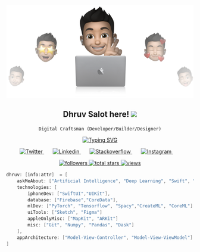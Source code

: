 


<img align="center" src="hello-cover.png">

<!-- Say Hello -->
<h2 align="center">
Dhruv Salot here!
<img src="https://media.giphy.com/media/hvRJCLFzcasrR4ia7z/giphy.gif" width="28">
</h3>

<p align="center">
<code>Digital Craftsman (Developer/Builder/Designer)</code>
</p>

<!-- Typing SVG -->
<p align="center">
<a href="https://git.io/typing-svg"><img src="https://readme-typing-svg.demolab.com?font=Menlo&pause=1000&color=06F720&background=000000&center=true&vCenter=true&width=435&lines=iOS+App+Developer;Machine+Learning+Developer;Data+Science+Engineer;2%2B+Years+Of+Development+Experience" alt="Typing SVG" /></a>
</p>

<!-- Social icons section -->
<p align="center">
  <a href="https://twitter.com/DhruvSalot023">
  <img width="32px" alt="Twitter" title="Twitter" src="https://img.icons8.com/fluency/48/null/twitter.png"/>
  </a>
  &#8287;&#8287;&#8287;&#8287;&#8287;
  <a href="https://www.linkedin.com/in/swiftcynic/">
  <img width="32px" alt="Linkedin" title="LinkedIn" src="https://img.icons8.com/color/48/null/linkedin-circled--v4.png"/>
  </a>
  &#8287;&#8287;&#8287;&#8287;&#8287;
  <a href="https://stackoverflow.com/users/21066683/swiftcynic">
  <img width="32px" alt="Stackoverflow" title="Stackoverflow" src="https://img.icons8.com/external-tal-revivo-color-tal-revivo/24/null/external-stack-overflow-is-a-question-and-answer-site-for-professional-logo-color-tal-revivo.png"/>
  </a>
  &#8287;&#8287;&#8287;&#8287;&#8287;
  <a href="https://www.instagram.com/dhruvsalot/">
  <img width="32px" alt="Instagram" title="Instagram" src="https://img.icons8.com/fluency/48/null/instagram-new.png"/>
  </a>
  &#8287;&#8287;&#8287;&#8287;&#8287;
</p>


<!-- View counter - https://github.com/DenverCoder1/Simple-View-Counter -->
<p align="center">
  <a href="https://github.com/swiftcynic?tab=followers">
    <img alt="followers" title="Follow me on Github" src="https://custom-icon-badges.demolab.com/github/followers/swiftcynic?color=236ad3&labelColor=1155ba&style=for-the-badge&logo=person-add&label=Follow&logoColor=white"/>
  </a>
  <a href="https://github.com/swiftcynic?tab=repositories&sort=stargazers">
    <img alt="total stars" title="Total stars on GitHub" src="https://custom-icon-badges.demolab.com/github/stars/swiftcynic?color=55960c&style=for-the-badge&labelColor=488207&logo=star"/>
  </a>
  <a href="https://komarev.com/ghpvc/?username=swiftcynic&color=blueviolet&style=for-the-badge&label=VISITORS">
    <img alt="views" title="GitHub profile views" src="https://komarev.com/ghpvc/?username=swiftcynic&color=blueviolet&style=for-the-badge&label=VISITORS"/>
  </a>
</p>

<!-- TechStack -->
```swift
dhruv: [info:attr]  = [
    askMeAbout: ["Artificial Intelligence", "Deep Learning", "Swift", "Python"],
    technologies: [
        iphoneDev: ["SwiftUI","UIKit"],
        database: ["Firebase","CoreData"],
        mlDev: ["PyTorch", "Tensorflow", "Spacy","CreateML", "CoreML"]
        uiTools: ["Sketch", "Figma"]
        appleOnlyMisc: ["MapKit", "ARKit"]
        misc: ["Git", "Numpy", "Pandas", "Dask"]
    ],
    appArchitecture: ["Model-View-Controller", "Model-View-ViewModel"]
]
```
